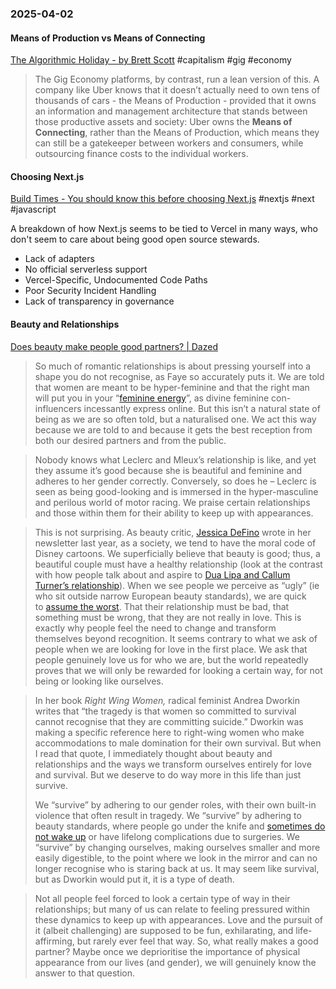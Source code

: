 ### 2025-04-02
#### Means of Production vs Means of Connecting 
[The Algorithmic Holiday - by Brett Scott](https://www.asomo.co/p/the-algorithmic-holiday) #capitalism #gig #economy 

> The Gig Economy platforms, by contrast, run a lean version of this. A company like Uber knows that it doesn’t actually need to own tens of thousands of cars - the Means of Production - provided that it owns an information and management architecture that stands between those productive assets and society: Uber owns the **Means of Connecting**, rather than the Means of Production, which means they can still be a gatekeeper between workers and consumers, while outsourcing finance costs to the individual workers.

#### Choosing Next.js
[Build Times - You should know this before choosing Next.js](https://eduardoboucas.com/posts/2025-03-25-you-should-know-this-before-choosing-nextjs/) #nextjs #next #javascript 

A breakdown of how Next.js seems to be tied to Vercel in many ways, who don't seem to care about being good open source stewards.

- Lack of adapters
- No official serverless support
- Vercel-Specific, Undocumented Code Paths
- Poor Security Incident Handling
- Lack of transparency in governance

#### Beauty and Relationships
[Does beauty make people good partners? | Dazed](https://www.dazeddigital.com/beauty/article/66493/1/does-beauty-make-people-good-partners-selena-gomez-benny-blanco)

> So much of romantic relationships is about pressing yourself into a shape you do not recognise, as Faye so accurately puts it. We are told that women are meant to be hyper-feminine and that the right man will put you in your “[feminine energy](https://www.youtube.com/watch?app=desktop&v=rDt2SXazfXo&t=0s&ab_channel=JillzGuerin)”, as divine feminine con-influencers incessantly express online. But this isn’t a natural state of being as we are so often told, but a naturalised one. We act this way because we are told to and because it gets the best reception from both our desired partners and from the public.


> Nobody knows what Leclerc and Mleux’s relationship is like, and yet they assume it’s good because she is beautiful and feminine and adheres to her gender correctly. Conversely, so does he – Leclerc is seen as being good-looking and is immersed in the hyper-masculine and perilous world of motor racing. We praise certain relationships and those within them for their ability to keep up with appearances.

> This is not surprising. As beauty critic, [Jessica DeFino](https://www.dazeddigital.com/beauty/article/62129/1/does-having-bad-morals-really-make-you-ugly-dune-beauty-timothee-chalamet) wrote in her newsletter last year, as a society, we tend to have the moral code of Disney cartoons. We superficially believe that beauty is good; thus, a beautiful couple must have a healthy relationship (look at the contrast with how people talk about and aspire to [Dua Lipa and Callum Turner’s relationship](https://x.com/dreamysoulc/status/1895456432088306106)). When we see people we perceive as “ugly” (ie who sit outside narrow European beauty standards), we are quick to [assume the worst](https://www.dazeddigital.com/beauty/article/62129/1/does-having-bad-morals-really-make-you-ugly-dune-beauty-timothee-chalamet). That their relationship must be bad, that something must be wrong, that they are not really in love. This is exactly why people feel the need to change and transform themselves beyond recognition. It seems contrary to what we ask of people when we are looking for love in the first place. We ask that people genuinely love us for who we are, but the world repeatedly proves that we will only be rewarded for looking a certain way, for not being or looking like ourselves.

> In her book _Right Wing Women,_ radical feminist Andrea Dworkin writes that “the tragedy is that women so committed to survival cannot recognise that they are committing suicide.” Dworkin was making a specific reference here to right-wing women who make accommodations to male domination for their own survival. But when I read that quote, I immediately thought about beauty and relationships and the ways we transform ourselves entirely for love and survival. But we deserve to do way more in this life than just survive.
> 
> We “survive” by adhering to our gender roles, with their own built-in violence that often result in tragedy. We “survive” by adhering to beauty standards, where people go under the knife and [sometimes do not wake up](https://www.dazeddigital.com/beauty/article/66363/1/phenol-peels-the-truth-about-the-dangerous-beauty-procedure) or have lifelong complications due to surgeries. We “survive” by changing ourselves, making ourselves smaller and more easily digestible, to the point where we look in the mirror and can no longer recognise who is staring back at us. It may seem like survival, but as Dworkin would put it, it is a type of death.

> Not all people feel forced to look a certain type of way in their relationships; but many of us can relate to feeling pressured within these dynamics to keep up with appearances. Love and the pursuit of it (albeit challenging) are supposed to be fun, exhilarating, and life-affirming, but rarely ever feel that way. So, what really makes a good partner? Maybe once we deprioritise the importance of physical appearance from our lives (and gender), we will genuinely know the answer to that question.